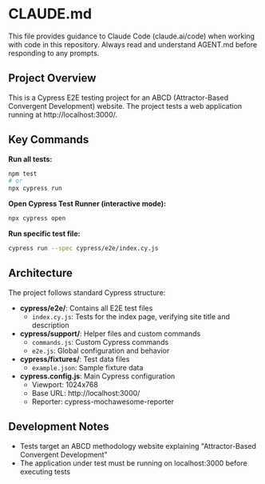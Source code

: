 # CLAUDE.md

This file provides guidance to Claude Code (claude.ai/code) when working with code in this repository.
Always read and understand AGENT.md before responding to any prompts.

## Project Overview

This is a Cypress E2E testing project for an ABCD (Attractor-Based Convergent Development) website. The project tests a web application running at http://localhost:3000/.

## Key Commands

**Run all tests:**

```bash
npm test
# or
npx cypress run
```

**Open Cypress Test Runner (interactive mode):**

```bash
npx cypress open
```

**Run specific test file:**

```bash
cypress run --spec cypress/e2e/index.cy.js
```

## Architecture

The project follows standard Cypress structure:

- **cypress/e2e/**: Contains all E2E test files
  - `index.cy.js`: Tests for the index page, verifying site title and description
- **cypress/support/**: Helper files and custom commands
  - `commands.js`: Custom Cypress commands
  - `e2e.js`: Global configuration and behavior
- **cypress/fixtures/**: Test data files
  - `example.json`: Sample fixture data
- **cypress.config.js**: Main Cypress configuration
  - Viewport: 1024x768
  - Base URL: http://localhost:3000/
  - Reporter: cypress-mochawesome-reporter

## Development Notes

- Tests target an ABCD methodology website explaining "Attractor-Based Convergent Development"
- The application under test must be running on localhost:3000 before executing tests
